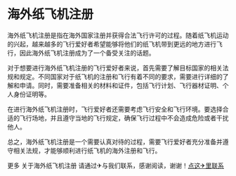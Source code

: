 # 海外纸飞机注册

海外纸飞机注册是指在海外国家注册并获得合法飞行许可的过程。随着纸飞机运动的兴起，越来越多的飞行爱好者希望能够将他们的纸飞机带到更远的地方进行飞行，因此海外纸飞机注册成为了一个备受关注的话题。

对于想要进行海外纸飞机注册的飞行爱好者来说，首先需要了解目标国家的相关法规和规定。不同国家对于纸飞机的注册和飞行有着不同的要求，需要进行详细的了解和申请。同时，需要准备相关的材料和证件，包括飞行计划、飞行器材证明、个人身份证明等。

在进行海外纸飞机注册时，飞行爱好者还需要考虑飞行安全和飞行环境。要选择合适的飞行场地，并且遵守当地的飞行规定，确保飞行过程中不会造成危险或者干扰他人。

总之，海外纸飞机注册是一个需要认真对待的过程，需要飞行爱好者充分准备并遵守相关法规，才能够顺利进行纸飞机的海外注册和飞行。

更多 关于海外纸飞机注册 请通过✈与我们联系，感谢阅读，谢谢！[点这✈里联系](https://ads.k02.cc)